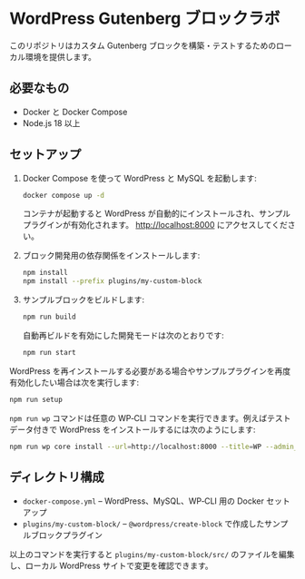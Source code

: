 # WordPress Gutenberg ブロックラボ

このリポジトリはカスタム Gutenberg ブロックを構築・テストするためのローカル環境を提供します。

## 必要なもの
- Docker と Docker Compose
- Node.js 18 以上

## セットアップ

1. Docker Compose を使って WordPress と MySQL を起動します:
   ```bash
   docker compose up -d
   ```
   コンテナが起動すると WordPress が自動的にインストールされ、サンプルプラグインが有効化されます。
   [http://localhost:8000](http://localhost:8000) にアクセスしてください。

2. ブロック開発用の依存関係をインストールします:
   ```bash
   npm install
   npm install --prefix plugins/my-custom-block
   ```

3. サンプルブロックをビルドします:
   ```bash
   npm run build
   ```

   自動再ビルドを有効にした開発モードは次のとおりです:
   ```bash
   npm run start
   ```

WordPress を再インストールする必要がある場合やサンプルプラグインを再度有効化したい場合は次を実行します:
```bash
npm run setup
```

`npm run wp` コマンドは任意の WP‑CLI コマンドを実行できます。例えばテストデータ付きで WordPress をインストールするには次のようにします:
```bash
npm run wp core install --url=http://localhost:8000 --title=WP --admin_user=admin --admin_password=admin --admin_email=admin@example.com
```

## ディレクトリ構成
- `docker-compose.yml` – WordPress、MySQL、WP‑CLI 用の Docker セットアップ
- `plugins/my-custom-block/` – `@wordpress/create-block` で作成したサンプルブロックプラグイン

以上のコマンドを実行すると `plugins/my-custom-block/src/` のファイルを編集し、ローカル WordPress サイトで変更を確認できます。
